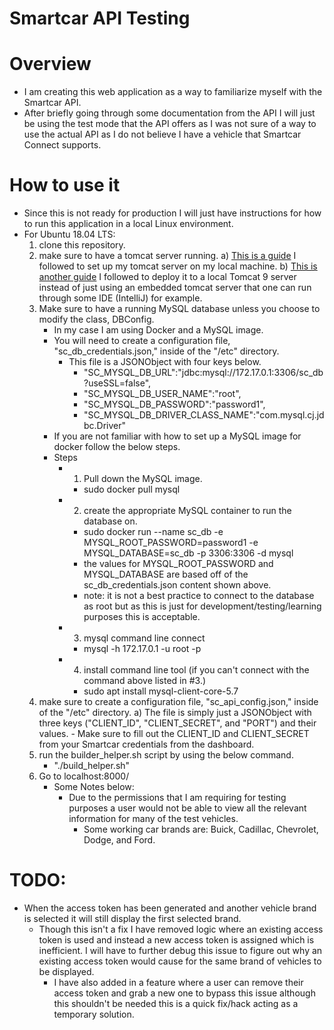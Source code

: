 # Smartcar API Testing


# Overview
- I am creating this web application as a way to familiarize myself with the Smartcar API.
- After briefly going through some documentation from the API I will just be using the test mode that the API offers as
I was not sure of a way to use the actual API as I do not believe I have a vehicle that Smartcar Connect supports.


# How to use it
- Since this is not ready for production I will just have instructions for how to run this application in a local
Linux environment.
- For Ubuntu 18.04 LTS:
    1) clone this repository.
    2) make sure to have a tomcat server running.
        a) [This is a guide](https://www.digitalocean.com/community/tutorials/install-tomcat-9-ubuntu-1804) I followed 
        to set up my tomcat server on my local machine.
        b) [This is another guide](https://www.baeldung.com/tomcat-root-application) I followed to deploy it to a local 
        Tomcat 9 server instead of just using an embedded tomcat server that one can run through some IDE (IntelliJ) 
        for example.
    3) Make sure to have a running MySQL database unless you choose to modify the class, DBConfig. 
        - In my case I am using Docker and a MySQL image.
        - You will need to create a configuration file, "sc_db_credentials.json," inside of the "/etc" directory. 
            - This file is a JSONObject with four keys below.
                - "SC_MYSQL_DB_URL":"jdbc:mysql://172.17.0.1:3306/sc_db?useSSL=false",
                - "SC_MYSQL_DB_USER_NAME":"root",
                - "SC_MYSQL_DB_PASSWORD":"password1",
                - "SC_MYSQL_DB_DRIVER_CLASS_NAME":"com.mysql.cj.jdbc.Driver"
        - If you are not familiar with how to set up a MySQL image for docker follow the below steps.
        - Steps
            - 1. Pull down the MySQL image.
                - sudo docker pull mysql
            - 2. create the appropriate MySQL container to run the database on.
                - sudo docker run --name sc_db -e MYSQL_ROOT_PASSWORD=password1 -e MYSQL_DATABASE=sc_db -p 3306:3306 -d mysql
                - the values for MYSQL_ROOT_PASSWORD and MYSQL_DATABASE are based off of the sc_db_credentials.json content
                shown above.
                - note: it is not a best practice to connect to the database as root but as this is just for 
                development/testing/learning purposes this is acceptable.
            - 3. mysql command line connect
                - mysql -h 172.17.0.1 -u root -p
            - 4. install command line tool (if you can't connect with the command above listed in #3.) 
                - sudo apt install mysql-client-core-5.7
    4) make sure to create a configuration file, "sc_api_config.json," inside of the "/etc" directory. 
        a) The file is simply just a JSONObject with three keys ("CLIENT_ID", "CLIENT_SECRET", and "PORT") and their values.
            - Make sure to fill out the CLIENT_ID and CLIENT_SECRET from your Smartcar credentials from the dashboard.
    5) run the builder_helper.sh script by using the below command.
        - "./build_helper.sh"
    6) Go to localhost:8000/
        - Some Notes below:
            - Due to the permissions that I am requiring for testing purposes a user would not be able to view
            all the relevant information for many of the test vehicles.
                - Some working car brands are: Buick, Cadillac, Chevrolet, Dodge, and Ford.
                
                
# TODO:
- When the access token has been generated and another vehicle brand is selected it will still display the first selected brand.
    - Though this isn't a fix I have removed logic where an existing access token is used and instead a new access token
    is assigned which is inefficient. I will have to further debug this issue to figure out why an existing access token
    would cause for the same brand of vehicles to be displayed.
        - I have also added in a feature where a user can remove their access token and grab a new one to bypass this issue
        although this shouldn't be needed this is a quick fix/hack acting as a temporary solution.